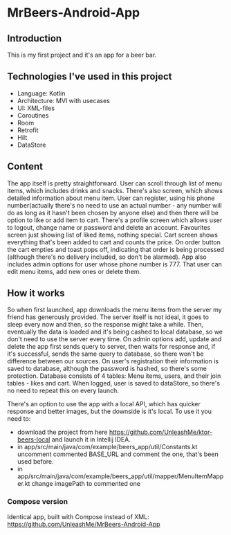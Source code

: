 # MrBeers-Android-App

## Introduction
This is my first project and it's an app for a beer bar. 

## Technologies I've used in this project
- Language: Kotlin
- Architecture: MVI with usecases
- UI: XML-files
- Coroutines
- Room
- Retrofit
- Hilt
- DataStore

## Content

The app itself is pretty straightforward. User can scroll through list of menu items, which includes drinks and snacks. There's also screen, which shows detailed information about menu item. 
User can register, using his phone number(actually there's no need to use an actual number - any number will do as long as it hasn't been chosen by anyone else) and then there will be option to like or add item to cart.
There's a profile screen which allows user to logout, change name or password and delete an account. Favourites screen just showing list of liked items, nothing special.
Cart screen shows everything that's been added to cart and counts the price. On order button the cart empties and toast pops off, indicating that order is being processed (although there's no delivery included, so don't be alarmed).
App also includes admin options for user whose phone number is 777. That user can edit menu items, add new ones or delete them. 

## How it works

So when first launched, app downloads the menu items from the server my friend has generously provided. The server itself is not ideal, it goes to sleep every now and then, so the response might take a while. 
Then, eventually the data is loaded and it's being cashed to local database, so we don't need to use the server every time. On admin options add, update and delete the app first sends query to server, then waits for response and, if it's successful, sends the same query to database, so there won't be difference between our sources.
On user's registration their information is saved to database, although the password is hashed, so there's some protection. Database consists of 4 tables: Menu items, users, and their join tables - likes and cart.
When logged, user is saved to dataStore, so there's no need to repeat this on every launch.

There's an option to use the app with a local API, which has quicker response and better images, but the downside is it's local. To use it you need to:
- download the project from here https://github.com/UnleashMe/ktor-beers-local and launch it in Intellij IDEA.
- in app/src/main/java/com/example/beers_app/util/Constants.kt uncomment commented BASE_URL and comment the one, that's been used before.
- in app/src/main/java/com/example/beers_app/util/mapper/MenuItemMapper.kt change imagePath to commented one

### Compose version
Identical app, built with Compose instead of XML: https://github.com/UnleashMe/MrBeers-Android-App
